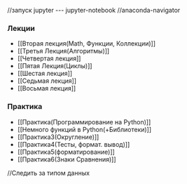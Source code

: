 //запуск jupyter --- jupyter-notebook
//anaconda-navigator
### Лекции
- [[Вторая лекция(Math, Функции, Коллекции)]]
- [[Третья Лекция(Алгоритмы)]]
- [[Четвертая лекция]]
- [[Пятая Лекция(Циклы)]]
- [[Шестая лекция]]
- [[Седьмая лекция]]
- [[Восьмая лекция]]


### Практика
- [[Практика(Программирование на Python)]]
- [[Немного функций в Python(+Библиотеки)]]
- [[Практика3(Округление)]]
- [[Практика4(Тесты, формат. вывод)]]
- [[Практика5(форматирование)]]
- [[Практика6(Знаки Сравнения)]]

//Следить за типом данных